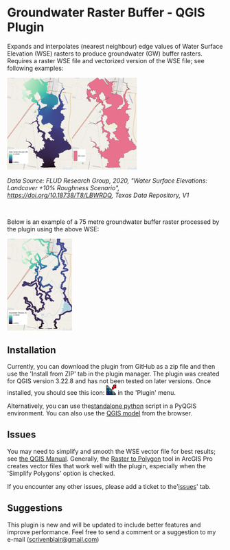 # Groundwater Raster Buffer - QGIS Plugin

Expands and interpolates (nearest neighbour) edge values of Water Surface Elevation (WSE) rasters to produce groundwater (GW) buffer rasters. Requires a raster WSE file and vectorized version of the WSE file; see following examples:

<img src="img\WSE_a.png"  width=30% height=30%><img src="img\WSE_c.png"  width=30% height=30%>

*Data Source: FLUD Research Group, 2020, "Water Surface Elevations: Landcover +10% Roughness Scenario", https://doi.org/10.18738/T8/LBWRDQ, Texas Data Repository, V1*

<br>

Below is an example of a 75 metre groundwater buffer raster processed by the plugin using the above WSE:

<img src="img\WSE_b.png"  width=30% height=30%>

## Installation

Currently, you can download the plugin from GitHub as a zip file and then use the 'Install from ZIP' tab in the plugin manager. The plugin was created for QGIS version 3.22.8 and has not been tested on later versions. Once installed, you should see this icon: ![GW_Rast_icon](icon.png) in the 'Plugin' menu.

Alternatively, you can use the[standalone python](https://github.com/blairscriven/Groundwater-Buffer-Raster/tree/main/extra/stand_alone_script.py) script in a PyQGIS environment. You can also use the [QGIS model](https://github.com/blairscriven/Groundwater-Buffer-Raster/tree/main/extra/GroundWater_RasterBuffer.model3) from the browser.

## Issues

You may need to simplify and smooth the WSE vector file for best results; see [the QGIS Manual](https://docs.qgis.org/3.22/en/docs/user_manual/processing_algs/qgis/vectorgeometry.html?highlight=smooth#smooth). Generally, the [Raster to Polygon](https://pro.arcgis.com/en/pro-app/2.8/tool-reference/conversion/raster-to-polygon.htm) tool in ArcGIS Pro creates vector files that work well with the plugin, especially when the 'Simplify Polygons' option is checked.

If you encounter any other issues, please add a ticket to the'[issues](https://github.com/blairscriven/Groundwater-Buffer-Raster/issues)' tab.

## Suggestions

This plugin is new and will be updated to include better features and improve performance. Feel free to send a comment or a suggestion to my e-mail (scrivenblair@gmail.com)